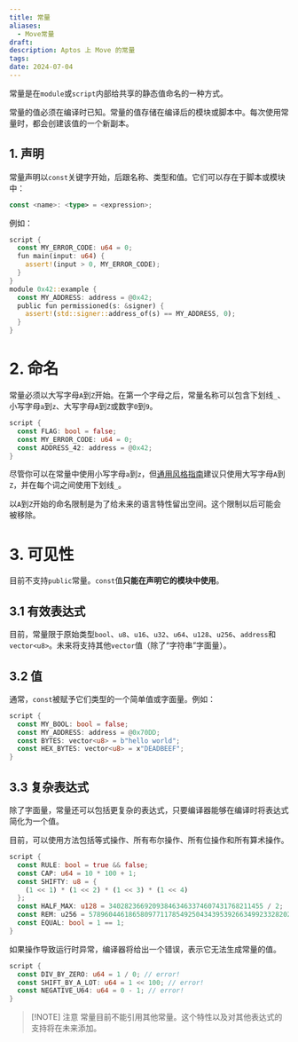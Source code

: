 ```yaml
---
title: 常量
aliases:
  - Move常量
draft: 
description: Aptos 上 Move 的常量
tags: 
date: 2024-07-04
---
```

常量是在`module`或`script`内部给共享的静态值命名的一种方式。

常量的值必须在编译时已知。常量的值存储在编译后的模块或脚本中。每次使用常量时，都会创建该值的一个新副本。

## 1. 声明

常量声明以`const`关键字开始，后跟名称、类型和值。它们可以存在于脚本或模块中：

```rust
const <name>: <type> = <expression>;
```

例如：

```rust
script {
  const MY_ERROR_CODE: u64 = 0;
  fun main(input: u64) {
    assert!(input > 0, MY_ERROR_CODE);
  }
}
module 0x42::example {
  const MY_ADDRESS: address = @0x42;
  public fun permissioned(s: &signer) {
    assert!(std::signer::address_of(s) == MY_ADDRESS, 0);
  }
}
```

# 2. 命名

常量必须以大写字母`A`到`Z`开始。在第一个字母之后，常量名称可以包含下划线`_`、小写字母`a`到`z`、大写字母`A`到`Z`或数字`0`到`9`。

```rust
script {
  const FLAG: bool = false;
  const MY_ERROR_CODE: u64 = 0;
  const ADDRESS_42: address = @0x42;
}
```

尽管你可以在常量中使用小写字母`a`到`z`，但[通用风格指南](https://aptos.dev/en/build/smart-contracts/book/coding-conventions)建议只使用大写字母`A`到`Z`，并在每个词之间使用下划线`_`。

以`A`到`Z`开始的命名限制是为了给未来的语言特性留出空间。这个限制以后可能会被移除。

# 3. 可见性

目前不支持`public`常量。`const`值**只能在声明它的模块中使用**。

## 3.1 有效表达式

目前，常量限于原始类型`bool`、`u8`、`u16`、`u32`、`u64`、`u128`、`u256`、`address`和`vector<u8>`。未来将支持其他`vector`值（除了“字符串”字面量）。

## 3.2 值

通常，`const`被赋予它们类型的一个简单值或字面量。例如：

```rust
script {
  const MY_BOOL: bool = false;
  const MY_ADDRESS: address = @0x70DD;
  const BYTES: vector<u8> = b"hello world";
  const HEX_BYTES: vector<u8> = x"DEADBEEF";
}
```

## 3.3 复杂表达式

除了字面量，常量还可以包括更复杂的表达式，只要编译器能够在编译时将表达式简化为一个值。

目前，可以使用方法包括等式操作、所有布尔操作、所有位操作和所有算术操作。

```rust
script {
  const RULE: bool = true && false;
  const CAP: u64 = 10 * 100 + 1;
  const SHIFTY: u8 = {
    (1 << 1) * (1 << 2) * (1 << 3) * (1 << 4)
  };
  const HALF_MAX: u128 = 340282366920938463463374607431768211455 / 2;
  const REM: u256 = 57896044618658097711785492504343953926634992332820282019728792003956564819968 % 654321;
  const EQUAL: bool = 1 == 1;
}
```

如果操作导致运行时异常，编译器将给出一个错误，表示它无法生成常量的值。

```rust
script {
  const DIV_BY_ZERO: u64 = 1 / 0; // error!
  const SHIFT_BY_A_LOT: u64 = 1 << 100; // error!
  const NEGATIVE_U64: u64 = 0 - 1; // error!
}
```

>[!NOTE] 注意
>常量目前不能引用其他常量。这个特性以及对其他表达式的支持将在未来添加。
